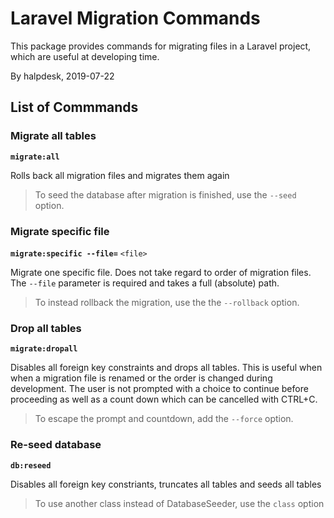 # Laravel Migration Commands

This package provides commands for migrating files in a Laravel project, which are useful at developing time.

By halpdesk, 2019-07-22

## List of Commmands

### Migrate all tables

**`migrate:all`**

Rolls back all migration files and migrates them again

> To seed the database after migration is finished, use the `--seed` option.

### Migrate specific file

**`migrate:specific --file=`** `<file>`

Migrate one specific file. Does not take regard to order of migration files. The `--file` parameter is required and takes a full (absolute) path.

> To instead rollback the migration, use the the `--rollback` option.

### Drop all tables

**`migrate:dropall`**

Disables all foreign key constraints and drops all tables. This is useful when  when a migration file is renamed or the order is changed during development. The user is not prompted with a choice to continue before proceeding as well as a count down which can be cancelled with CTRL+C.

> To escape the prompt and countdown, add the `--force` option.

### Re-seed database

**`db:reseed`**

Disables all foreign key constriants, truncates all tables and seeds all tables

> To use another class instead of DatabaseSeeder, use the `class` option
